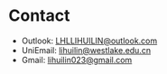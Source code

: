 # Contact


- Outlook: LHLLIHUILIN@outlook.com
- UniEmail: lihuilin@westlake.edu.cn
- Gmail: lihuilin023@gmail.com

